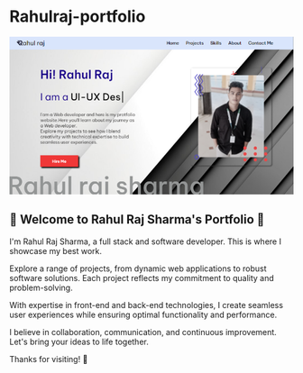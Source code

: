 # Rahulraj-portfolio
![desktop-design](profile/desktop-designp.png)
## 🚀 Welcome to Rahul Raj Sharma's Portfolio 🌟

I'm Rahul Raj Sharma, a full stack and software developer. This is where I showcase my best work.

Explore a range of projects, from dynamic web applications to robust software solutions. Each project reflects my commitment to quality and problem-solving.

With expertise in front-end and back-end technologies, I create seamless user experiences while ensuring optimal functionality and performance.

I believe in collaboration, communication, and continuous improvement. Let's bring your ideas to life together.

Thanks for visiting! 🎉
